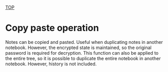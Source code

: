 [TOP](/document/android/topmenu.md)

# Copy paste operation

Notes can be copied and pasted.
Useful when duplicating notes in another notebook.
However, the encrypted state is maintained, so the original password is required for decryption.
This function can also be applied to the entire tree, so it is possible to duplicate the entire notebook in another notebook. However, history is not included.
